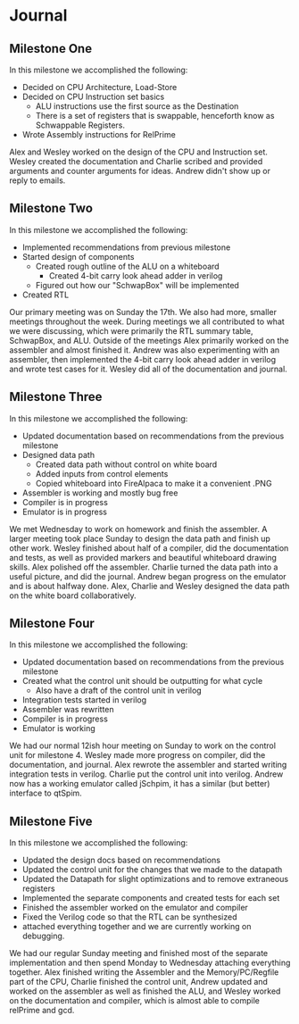 Journal
=======

Milestone One
-------------

In this milestone we accomplished the following:

*	Decided on CPU Architecture, Load-Store
*	Decided on CPU Instruction set basics
	+	ALU instructions use the first source as the Destination
	+	There is a set of registers that is swappable, henceforth know as Schwappable Registers.
*	Wrote Assembly instructions for RelPrime

Alex and Wesley worked on the design of the CPU and Instruction set. Wesley created the documentation and Charlie scribed and provided arguments and counter arguments for ideas.  Andrew didn't show up or reply to emails.

Milestone Two
-------------

In this milestone we accomplished the following:

*	Implemented recommendations from previous milestone
*	Started design of components
	+	Created rough outline of the ALU on a whiteboard
		+	Created 4-bit carry look ahead adder in verilog
	+	Figured out how our "SchwapBox" will be implemented
*	Created RTL

Our primary meeting was on Sunday the 17th.  We also had more, smaller meetings throughout the week.  During meetings we all contributed to what we were discussing, which were primarily the RTL summary table, SchwapBox, and ALU.  Outside of the meetings Alex primarily worked on the assembler and almost finished it.  Andrew was also experimenting with an assembler, then implemented the 4-bit carry look ahead adder in verilog and wrote test cases for it.  Wesley did all of the documentation and journal.

Milestone Three
---------------

In this milestone we accomplished the following:

*	Updated documentation based on recommendations from the previous milestone
*	Designed data path
	+	Created data path without control on white board
	+	Added inputs from control elements
	+	Copied whiteboard into FireAlpaca to make it a convenient .PNG
*	Assembler is working and mostly bug free
*	Compiler is in progress
*	Emulator is in progress

We met Wednesday to work on homework and finish the assembler. A larger meeting took place Sunday to design the data path and finish up other work. Wesley finished about half of a compiler, did the documentation and tests, as well as provided markers and beautiful whiteboard drawing skills. Alex polished off the assembler. Charlie turned the data path into a useful picture, and did the journal. Andrew began progress on the emulator and is about halfway done. Alex, Charlie and Wesley designed the data path on the white board collaboratively.

Milestone Four
--------------

In this milestone we accomplished the following:

*	Updated documentation based on recommendations from the previous milestone
*	Created what the control unit should be outputting for what cycle
	+	Also have a draft of the control unit in verilog
*	Integration tests started in verilog
*	Assembler was rewritten
*	Compiler is in progress 
*	Emulator is working

We had our normal 12ish hour meeting on Sunday to work on the control unit for milestone 4.  Wesley made more progress on compiler, did the documentation, and journal.  Alex rewrote the assembler and started writing integration tests in verilog.  Charlie put the control unit into verilog. Andrew now has a working emulator called jSchpim, it has a similar (but better) interface to qtSpim.

Milestone Five
--------------

In this milestone we accomplished the following:

*	Updated the design docs based on recommendations
*	Updated the control unit for the changes that we made to the datapath
*	Updated the Datapath for slight optimizations and to remove extraneous registers
* 	Implemented the separate components and created tests for each set
*	Finished the assembler worked on the emulator and compiler
*	Fixed the Verilog code so that the RTL can be synthesized 
*	attached everything together and we are currently working on debugging.

We had our regular Sunday meeting and finished most of the separate implementation and then spend Monday to Wednesday attaching everything together. Alex finished writing the Assembler and the Memory/PC/Regfile part of the CPU, Charlie finished the control unit, Andrew updated and worked on the assembler as well as finished the ALU, and Wesley worked on the documentation and compiler, which is almost able to compile relPrime and gcd.